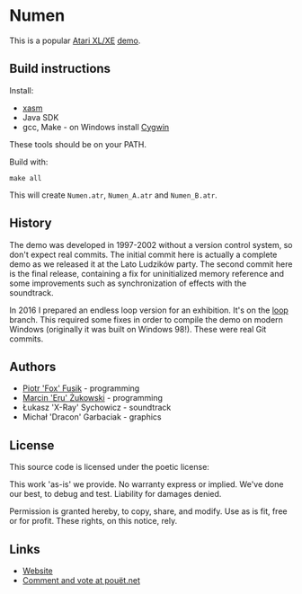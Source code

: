 ﻿Numen
=====

This is a popular
[Atari XL/XE](http://en.wikipedia.org/wiki/Atari_8-bit_family)
[demo](https://en.wikipedia.org/wiki/Demo_(computer_programming)).

Build instructions
------------------

Install:
* [xasm](https://github.com/pfusik/xasm)
* Java SDK
* gcc, Make - on Windows install [Cygwin](http://cygwin.com)

These tools should be on your PATH.

Build with:

    make all

This will create `Numen.atr`, `Numen_A.atr` and `Numen_B.atr`.

History
-------

The demo was developed in 1997-2002 without a version control system,
so don't expect real commits.
The initial commit here is actually a complete demo as we released it
at the Lato Ludzików party.
The second commit here is the final release, containing a fix
for uninitialized memory reference and some improvements
such as synchronization of effects with the soundtrack.

In 2016 I prepared an endless loop version for an exhibition.
It's on the [loop](https://github.com/pfusik/numen/commits/loop) branch.
This required some fixes in order to compile the demo on modern Windows
(originally it was built on Windows 98!).
These were real Git commits.

Authors
-------

* [Piotr 'Fox' Fusik](https://github.com/pfusik) - programming
* [Marcin 'Eru' Żukowski](https://github.com/MarcinZukowski) - programming
* Łukasz 'X-Ray' Sychowicz - soundtrack
* Michał 'Dracon' Garbaciak - graphics

License
-------

This source code is licensed under the poetic license:

This work 'as-is' we provide.
No warranty express or implied.
We've done our best,
to debug and test.
Liability for damages denied.

Permission is granted hereby,
to copy, share, and modify.
Use as is fit,
free or for profit.
These rights, on this notice, rely.

Links
-----

* [Website](http://numen.scene.pl/)
* [Comment and vote at pouët.net](http://www.pouet.net/prod.php?which=9044&howmanycomments=-1)
